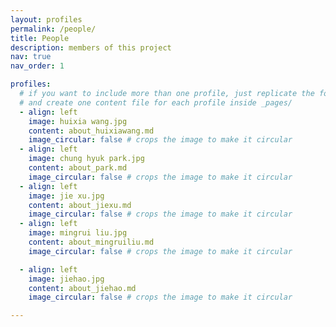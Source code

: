 ```yaml
---
layout: profiles
permalink: /people/
title: People
description: members of this project
nav: true
nav_order: 1

profiles:
  # if you want to include more than one profile, just replicate the following block
  # and create one content file for each profile inside _pages/
  - align: left
    image: huixia wang.jpg
    content: about_huixiawang.md
    image_circular: false # crops the image to make it circular
  - align: left
    image: chung hyuk park.jpg
    content: about_park.md
    image_circular: false # crops the image to make it circular
  - align: left
    image: jie xu.jpg
    content: about_jiexu.md
    image_circular: false # crops the image to make it circular
  - align: left
    image: mingrui liu.jpg
    content: about_mingruiliu.md
    image_circular: false # crops the image to make it circular

  - align: left
    image: jiehao.jpg
    content: about_jiehao.md
    image_circular: false # crops the image to make it circular

---
```

